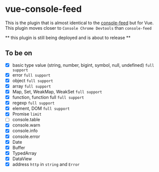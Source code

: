 # vue-console-feed

This is the plugin that is almost identical to the [console-feed](https://github.com/tachibana-shin/vue-console-feed) but for Vue. This plugin moves closer to `Console Chrome Devtools` than `console-feed`

** this plugin is still being deployed and is about to release **

## To be on

- [x] basic type value (string, number, bigint, symbol, null, undefined) `full support`
- [x] error `full support`
- [x] object `full support`
- [x] array `full support`
- [x] Map, Set, WeakMap, WeakSet `full support`
- [x] function, function full `full support`
- [x] regexp `full support`
- [x] element, DOM `full support`
- [x] Promise `limit`
- [ ] console.table
- [x] console.warn
- [x] console.info
- [x] console.error
- [x] Date
- [x] Buffer
- [x] TypedArray
- [x] DataView
- [x] address `http` in `string` and `Error`
